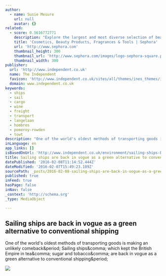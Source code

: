 ```yaml
---
author:
  - name: Susie Mesure
    url: null
    avatar: {}
related:
  - score: 0.5616772771
    description: "Explore the largest and most diverse selection of beauty products from Sephora. Buy makeup, cosmetics, skincare and other products from beauty brands like Clarisonic, OPI, Guerlain and Clinique. You're bound to find something that's uniquely you."
    title: 'Cosmetics, Beauty Products, Fragrances & Tools | Sephora'
    url: 'http://www.sephora.com'
    thumbnail_height: 300
    thumbnail_url: 'http://www.sephora.com/images/logo-sephora-square.png'
    thumbnail_width: 300
publisher:
  url: 'http://www.independent.co.uk'
  name: The Independent
  favicon: 'http://www.independent.co.uk/sites/all/themes/ines_themes/independent_theme/favicon.ico'
  domain: www.independent.co.uk
keywords:
  - ships
  - sail
  - cargo
  - wine
  - freight
  - transport
  - langelaan
  - hombres
  - pomeroy-rowden
  - towt
description: "One of the world's oldest methods of transporting goods is making an unlikely comeback. Sailing ships, which kept the British Empire in tea, sugar and tobacco, are back in vogue as a green alternative to conventional shipping."
inLanguage: en
app_links: []
isBasedOnUrl: 'http://www.independent.co.uk/environment/sailing-ships-back-in-vogue-as-a-green-alternative-to-conventional-shipping-a6858411.html'
title: Sailing ships are back in vogue as a green alternative to conventional shipping
datePublished: '2016-02-08T11:14:52.444Z'
dateModified: '2016-02-07T15:49:23.189Z'
sourcePath: _posts/2016-02-08-sailing-ships-are-back-in-vogue-as-a-green-alternative-to-co.md
published: true
inFeed: true
hasPage: false
inNav: false
_context: 'http://schema.org'
_type: MediaObject

---
```

<article style=""><h1>Sailing ships are back in vogue as a green alternative to conventional shipping</h1><p>One of the world's oldest methods of transporting goods is making an unlikely comeback&amp;period; Sailing ships&amp;comma; which kept the British Empire in tea&amp;comma; sugar and tobacco&amp;comma; are back in vogue as a green alternative to conventional shipping&amp;period;</p><img src="http://static.independent.co.uk/s3fs-public/thumbnails/image/2016/02/06/21/3-tall-ship-alamy.jpg" /></article>